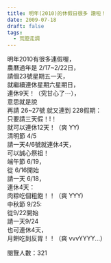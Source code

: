 ```yaml
---
title: 明年(2010)的休假日很多 讚啦！
date: 2009-07-18
draft: false
tags:
  - 荒腔走調
---
```

明年2010有很多連假喔，  
農曆過年是 2/17~2/22日，  
請個23號星期五一天，  
就繼續連休星期六星期日，  
連休9天！（究甘心了⋯），  
意思就是說  
再請 26~27號 就又連到 228假期：  
只要請三天假！!！  
就可以連休12天！（爽 YY)  
清明節 4/5  
請一天4/6號就連休4天，  
可以誠心祭祖！  
端午節 6/19，  
從 6/16開始  
請一天 6/18，  
連休4天：  
肉粽吃個粗飽！！（爽 YYY)  
中秋節 9/25:  
從9/22開始  
請一天9/24  
也可連休4天，  
月餅吃到反胃！！（爽 vvvYYYY...）  



閱覽人數：321